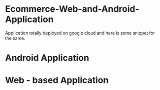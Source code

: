 # Ecommerce-Web-and-Android-Application
Application totally deployed on google cloud and here is some snippet for the same.

# Android Application

# Web - based Application
